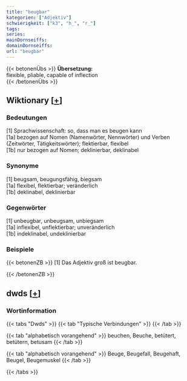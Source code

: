 ```yaml
---
title: "beugbar"
kategorien: ["Adjektiv"]
schwierigkeit: ["k3", "h_", "r_"]
tags:
series:
mainDornseiffs:
domainDornseiffs:
url: "beugbar"
---
```


{{< betonenÜbs >}}
**Übersetzung:**  
flexible, pliable, capable of inflection  
{{< /betonenÜbs >}}

## Wiktionary [[+](https://de.wiktionary.org/wiki/beugbar)]

### Bedeutungen
[1] Sprachwissenschaft: so, dass man es beugen kann  
[1a] bezogen auf Nomen (Namenwörter, Nennwörter) und Verben (Zeitwörter, Tätigkeitswörter); flektierbar, flexibel  
[1b] nur bezogen auf Nomen; deklinierbar, deklinabel  

### Synonyme
[1] beugsam, beugungsfähig, biegsam  
[1a] flexibel, flektierbar; veränderlich  
[1b] deklinabel, deklinierbar  

### Gegenwörter
[1] unbeugbar, unbeugsam, unbiegsam  
[1a] inflexibel, unflektierbar; unveränderlich  
[1b] indeklinabel, undeklinierbar  

### Beispiele
{{< betonenZB >}}
[1] Das Adjektiv groß ist beugbar.  

{{< /betonenZB >}}


## dwds [[+](https://www.dwds.de/wb/beugbar)]

### Wortinformation
{{< tabs "Dwds" >}}
{{< tab "Typische Verbindungen" >}}
{{< /tab >}}

{{< tab "alphabetisch vorangehend" >}}
beuchen, Beuche, betütert, betütern, betusam
{{< /tab >}}

{{< tab "alphabetisch vorangehend" >}}
Beuge, Beugefall, Beugehaft, Beugel, Beugemuskel
{{< /tab >}}

{{< /tabs >}}

